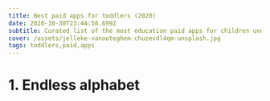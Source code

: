 ```yaml
---
title: Best paid apps for toddlers (2020)
date: 2020-10-30T23:44:58.699Z
subtitle: Curated list of the most education paid apps for children under 5
cover: /assets/jelleke-vanooteghem-chuzevdl4qm-unsplash.jpg
tags: toddlers,paid,apps
---
```

# 1. Endless alphabet